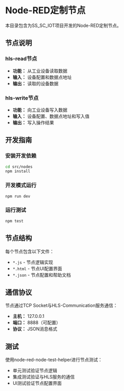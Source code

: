 # Node-RED定制节点

本目录包含为SS_SC_IOT项目开发的Node-RED定制节点。

## 节点说明

### hls-read节点
- **功能：** 从工业设备读取数据
- **输入：** 设备配置和数据点地址
- **输出：** 读取的设备数据

### hls-write节点  
- **功能：** 向工业设备写入数据
- **输入：** 设备配置、数据点地址和写入值
- **输出：** 写入操作结果

## 开发指南

### 安装开发依赖
```bash
cd src/nodes
npm install
```

### 开发模式运行
```bash
npm run dev
```

### 运行测试
```bash
npm test
```

## 节点结构

每个节点包含以下文件：
- `*.js` - 节点逻辑实现
- `*.html` - 节点UI配置界面
- `*.json` - 节点配置和帮助文档

## 通信协议

节点通过TCP Socket与HLS-Communication服务通信：
- **主机：** 127.0.0.1
- **端口：** 8888（可配置）
- **协议：** JSON消息格式

## 测试

使用node-red-node-test-helper进行节点测试：
- 单元测试验证节点逻辑
- 集成测试验证与HLS服务的通信
- UI测试验证节点配置界面